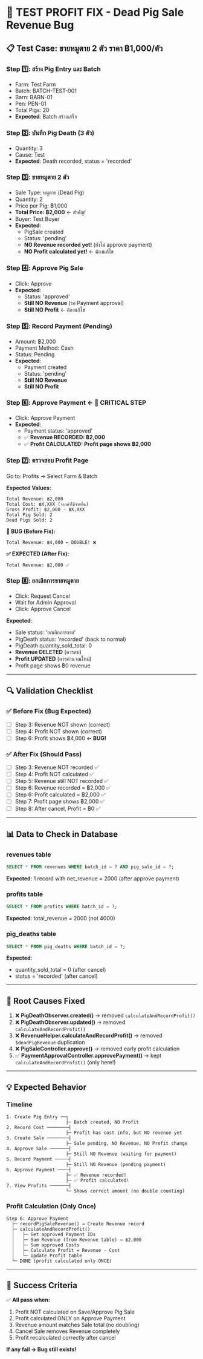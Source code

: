 # 🧪 TEST PROFIT FIX - Dead Pig Sale Revenue Bug

## 📋 Test Case: ขายหมูตาย 2 ตัว ราคา ฿1,000/ตัว

### Step 1️⃣: สร้าง Pig Entry และ Batch
- Farm: Test Farm
- Batch: BATCH-TEST-001
- Barn: BARN-01
- Pen: PEN-01
- Total Pigs: 20
- **Expected**: Batch สร้างเสร็จ

### Step 2️⃣: บันทึก Pig Death (3 ตัว)
- Quantity: 3
- Cause: Test
- **Expected**: Death recorded, status = 'recorded'

### Step 3️⃣: ขายหมูตาย 2 ตัว
- Sale Type: หมูตาย (Dead Pig)
- Quantity: 2
- Price per Pig: ฿1,000
- **Total Price: ฿2,000** ← สำคัญ!
- Buyer: Test Buyer
- **Expected**: 
  - PigSale created
  - Status: 'pending'
  - **NO Revenue recorded yet!** (ยังไม่ approve payment)
  - **NO Profit calculated yet!** ← ต้องแก้ไข

### Step 4️⃣: Approve Pig Sale
- Click: Approve
- **Expected**:
  - Status: 'approved'
  - **Still NO Revenue** (รอ Payment approval)
  - **Still NO Profit** ← ต้องแก้ไข

### Step 5️⃣: Record Payment (Pending)
- Amount: ฿2,000
- Payment Method: Cash
- Status: Pending
- **Expected**:
  - Payment created
  - Status: 'pending'
  - **Still NO Revenue**
  - **Still NO Profit**

### Step 6️⃣: Approve Payment ← 🔑 CRITICAL STEP
- Click: Approve Payment
- **Expected**:
  - Payment status: 'approved'
  - ✅ **Revenue RECORDED: ฿2,000** 
  - ✅ **Profit CALCULATED: Profit page shows ฿2,000**

### Step 7️⃣: ตรวจสอบ Profit Page
Go to: Profits → Select Farm & Batch

**Expected Values:**
```
Total Revenue: ฿2,000
Total Cost: ฿X,XXX (จากค่าใช้จ่ายอื่น)
Gross Profit: ฿2,000 - ฿X,XXX
Total Pig Sold: 2
Dead Pigs Sold: 2
```

**🔴 BUG (Before Fix):**
```
Total Revenue: ฿4,000 ← DOUBLE! ❌
```

**✅ EXPECTED (After Fix):**
```
Total Revenue: ฿2,000 ✅
```

### Step 8️⃣: ยกเลิกการขายหมูตาย
- Click: Request Cancel
- Wait for Admin Approval
- Click: Approve Cancel

**Expected**:
- Sale status: 'ยกเลิกการขาย'
- PigDeath status: 'recorded' (back to normal)
- PigDeath quantity_sold_total: 0
- **Revenue DELETED** (ควรลบ)
- **Profit UPDATED** (ควรคำนวณใหม่)
- Profit page shows ฿0 revenue

---

## 🔍 Validation Checklist

### ✅ Before Fix (Bug Expected)
- [ ] Step 3: Revenue NOT shown (correct)
- [ ] Step 4: Profit NOT shown (correct)
- [ ] Step 6: Profit shows ฿4,000 ← **BUG!**

### ✅ After Fix (Should Pass)
- [ ] Step 3: Revenue NOT recorded ✅
- [ ] Step 4: Profit NOT calculated ✅
- [ ] Step 5: Revenue still NOT recorded ✅
- [ ] Step 6: Revenue recorded = ฿2,000 ✅
- [ ] Step 6: Profit calculated = ฿2,000 ✅
- [ ] Step 7: Profit page shows ฿2,000 ✅
- [ ] Step 8: After cancel, Profit = ฿0 ✅

---

## 📊 Data to Check in Database

### revenues table
```sql
SELECT * FROM revenues WHERE batch_id = ? AND pig_sale_id = ?;
```
**Expected**: 1 record with net_revenue = 2000 (after approve payment)

### profits table
```sql
SELECT * FROM profits WHERE batch_id = ?;
```
**Expected**: total_revenue = 2000 (not 4000)

### pig_deaths table
```sql
SELECT * FROM pig_deaths WHERE batch_id = ?;
```
**Expected**: 
- quantity_sold_total = 0 (after cancel)
- status = 'recorded' (after cancel)

---

## 🐛 Root Causes Fixed

1. ❌ **PigDeathObserver.created()** → removed `calculateAndRecordProfit()`
2. ❌ **PigDeathObserver.updated()** → removed `calculateAndRecordProfit()`
3. ❌ **RevenueHelper.calculateAndRecordProfit()** → removed `$deadPigRevenue` duplication
4. ❌ **PigSaleController.approve()** → removed early profit calculation
5. ✅ **PaymentApprovalController.approvePayment()** → kept `calculateAndRecordProfit()` (only here!)

---

## 💡 Expected Behavior

### Timeline
```
1. Create Pig Entry ──┐
                      ├─ Batch created, NO Profit
2. Record Cost ────────┤
                      ├─ Profit has cost info, but NO revenue yet
3. Create Sale ────────┤
                      ├─ Sale pending, NO Revenue, NO Profit change
4. Approve Sale ───────┤
                      ├─ Still NO Revenue (waiting for payment)
5. Record Payment ─────┤
                      ├─ Still NO Revenue (pending payment)
6. Approve Payment ────┤
                      ├─ ✅ Revenue recorded!
                      ├─ ✅ Profit calculated!
7. View Profits ───────┤
                      └─ Shows correct amount (no double counting)
```

### Profit Calculation (Only Once)
```
Step 6: Approve Payment
  ├─ recordPigSaleRevenue() → Create Revenue record
  ├─ calculateAndRecordProfit()
  │   ├─ Get approved Payment IDs
  │   ├─ Sum Revenue (from Revenue table) → ฿2,000
  │   ├─ Sum approved Costs
  │   ├─ Calculate Profit = Revenue - Cost
  │   └─ Update Profit table
  └─ DONE (profit calculated only ONCE)
```

---

## 🎯 Success Criteria

✅ **All pass when:**
1. Profit NOT calculated on Save/Approve Pig Sale
2. Profit calculated ONLY on Approve Payment
3. Revenue amount matches Sale total (no doubling)
4. Cancel Sale removes Revenue completely
5. Profit recalculated correctly after cancel

**If any fail → Bug still exists!**
